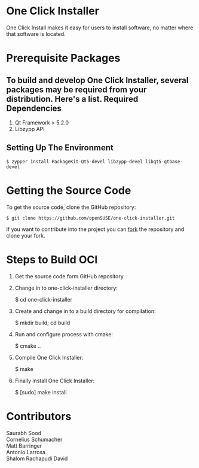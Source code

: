 One Click Installer
===================

One Click Install makes it easy for users to install software, no matter where that software is located. 

Prerequisite Packages
=====================
To build and develop One Click Installer, several packages may be required from your distribution. Here's a list.
Required Dependencies
----------------------
1. Qt Framework > 5.2.0
2. Libzypp API

Setting Up The Environment
--------------------------

	$ zypper install PackageKit-Qt5-devel libzypp-devel libqt5-qtbase-devel

Getting the Source Code
=======================

To get the source code, clone the GitHub repository:

	$ git clone https://github.com/openSUSE/one-click-installer.git
	
If you want to contribute into the project you can
[fork](https://help.github.com/articles/fork-a-repo/) the repository and clone your fork.

Steps to Build OCI
===================

1) Get the source code form GitHub repository

2) Change in to one-click-installer directory:

	$ cd one-click-installer
	
3) Create and change in to a build directory for compilation:

	$ mkdir build; cd build
	
4) Run and configure process with cmake:

	$ cmake ..
	
5) Compile One Click Installer:

	$ make

6) Finally install One Click Installer:

	$ [sudo] make install

Contributors
============

Saurabh Sood<br>
Cornelius Schumacher<br>
Matt Barringer<br>
Antonio Larrosa<br>
Shalom Rachapudi David
